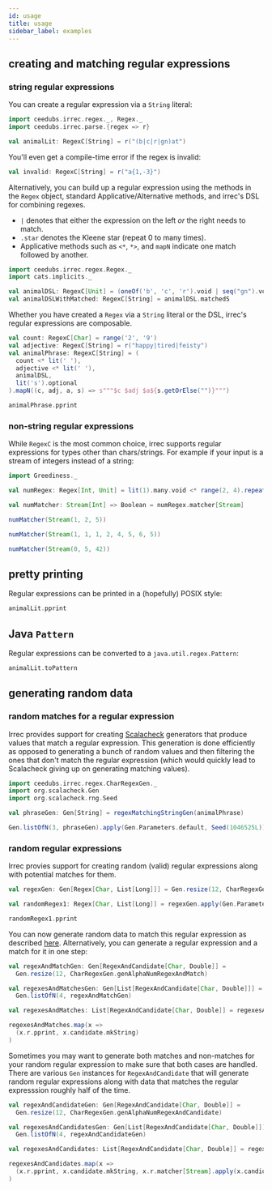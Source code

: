 ```yaml
---
id: usage
title: usage
sidebar_label: examples
---
```


## creating and matching regular expressions

### string regular expressions

You can create a regular expression via a `String` literal:

```scala mdoc:silent
import ceedubs.irrec.regex._, Regex._
import ceedubs.irrec.parse.{regex => r}

val animalLit: RegexC[String] = r("(b|c|r|gn)at")
```

You'll even get a compile-time error if the regex is invalid:

```scala mdoc:fail
val invalid: RegexC[String] = r("a{1,-3}")
```

Alternatively, you can build up a regular expression using the methods in the
`Regex` object, standard Applicative/Alternative methods, and irrec's DSL for combining regexes.

* `|` denotes that either the expression on the left _or_ the right needs to match.
* `.star` denotes the Kleene star (repeat 0 to many times).
* Applicative methods such as `<*`, `*>`, and `mapN` indicate one match followed by another.

```scala mdoc:silent
import ceedubs.irrec.regex.Regex._
import cats.implicits._

val animalDSL: RegexC[Unit] = (oneOf('b', 'c', 'r').void | seq("gn").void) <* seq("at")
val animalDSLWithMatched: RegexC[String] = animalDSL.matchedS
```

Whether you have created a `Regex` via a `String` literal or the DSL, irrec's
regular expressions are composable.

```scala mdoc:silent
val count: RegexC[Char] = range('2', '9')
val adjective: RegexC[String] = r("happy|tired|feisty")
val animalPhrase: RegexC[String] = (
  count <* lit(' '),
  adjective <* lit(' '),
  animalDSL,
  lit('s').optional
).mapN((c, adj, a, s) => s"""$c $adj $a${s.getOrElse("")}""")
```

```scala mdoc
animalPhrase.pprint
```

### non-string regular expressions

While `RegexC` is the most common choice, irrec supports regular expressions for types other than chars/strings. For example if your input is a stream of integers instead of a string:


```scala mdoc:silent
import Greediness._

val numRegex: Regex[Int, Unit] = lit(1).many.void <* range(2, 4).repeat(1, Some(3), Greedy) <* oneOf(5, 6).oneOrMore(Greedy)

val numMatcher: Stream[Int] => Boolean = numRegex.matcher[Stream]
```

```scala mdoc
numMatcher(Stream(1, 2, 5))

numMatcher(Stream(1, 1, 1, 2, 4, 5, 6, 5))

numMatcher(Stream(0, 5, 42))
```

## pretty printing

Regular expressions can be printed in a (hopefully) POSIX style:

```scala mdoc
animalLit.pprint
```

## Java `Pattern`

Regular expressions can be converted to a `java.util.regex.Pattern`:

```scala mdoc
animalLit.toPattern
```

## generating random data

### random matches for a regular expression

Irrec provides support for creating [Scalacheck](https://www.scalacheck.org/) generators that produce values that match a regular expression. This generation is done efficiently as opposed to generating a bunch of random values and then filtering the ones that don't match the regular expression (which would quickly lead to Scalacheck giving up on generating matching values).

```scala mdoc:silent
import ceedubs.irrec.regex.CharRegexGen._
import org.scalacheck.Gen
import org.scalacheck.rng.Seed

val phraseGen: Gen[String] = regexMatchingStringGen(animalPhrase)
```

```scala mdoc
Gen.listOfN(3, phraseGen).apply(Gen.Parameters.default, Seed(1046525L))
```

### random regular expressions

Irrec provies support for creating random (valid) regular expressions along with potential matches for them.

```scala mdoc:silent
val regexGen: Gen[Regex[Char, List[Long]]] = Gen.resize(12, CharRegexGen.genAsciiRegex)

val randomRegex1: Regex[Char, List[Long]] = regexGen.apply(Gen.Parameters.default, Seed(105769L)).get
```

```scala mdoc
randomRegex1.pprint
```

You can now generate random data to match this regular expression as described [here](#random-matches-for-a-regular-expression). Alternatively, you can generate a regular expression and a match for it in one step:

```scala mdoc:silent
val regexAndMatchGen: Gen[RegexAndCandidate[Char, Double]] =
  Gen.resize(12, CharRegexGen.genAlphaNumRegexAndMatch)

val regexesAndMatchesGen: Gen[List[RegexAndCandidate[Char, Double]]] =
  Gen.listOfN(4, regexAndMatchGen)

val regexesAndMatches: List[RegexAndCandidate[Char, Double]] = regexesAndMatchesGen.apply(Gen.Parameters.default.withSize(30), Seed(105773L)).get
```

```scala mdoc
regexesAndMatches.map(x =>
  (x.r.pprint, x.candidate.mkString)
)
```

Sometimes you may want to generate both matches and non-matches for your random regular expression to make sure that both cases are handled. There are various `Gen` instances for `RegexAndCandidate` that will generate random regular expressions along with data that matches the regular expresssion roughly half of the time.

```scala mdoc:silent
val regexAndCandidateGen: Gen[RegexAndCandidate[Char, Double]] =
  Gen.resize(12, CharRegexGen.genAlphaNumRegexAndCandidate)

val regexesAndCandidatesGen: Gen[List[RegexAndCandidate[Char, Double]]] =
  Gen.listOfN(4, regexAndCandidateGen)

val regexesAndCandidates: List[RegexAndCandidate[Char, Double]] = regexesAndCandidatesGen.apply(Gen.Parameters.default.withSize(30), Seed(105771L)).get
```

```scala mdoc
regexesAndCandidates.map(x =>
  (x.r.pprint, x.candidate.mkString, x.r.matcher[Stream].apply(x.candidate))
)
```
